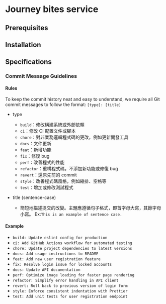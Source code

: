 # Journey bites service

## Prerequisites

## Installation

## Specifications

### Commit Message Guidelines

#### Rules

To keep the commit history neat and easy to understand, we require all Git commit messages to follow the format:
`[type]: [title]`

- type

  - `build`：修改構建系統或外部依賴
  - `ci`：修改 CI 配置文件或腳本
  - `chore`：對非業務邏輯程式碼的更改，例如更新開發工具
  - `docs`：文件更新
  - `feat`：新增功能
  - `fix`：修復 bug
  - `perf`：改善程式的性能
  - `refactor`：重構程式碼，不添加新功能或修復 bug
  - `revert`：還原先前的 commit
  - `style`：改善程式碼風格，例如縮排、空格等
  - `test`：增加或修改測試程式

- title (sentence-case)
  - 簡短地描述提交的改變。主題應遵循句子格式，即首字母大寫，其餘字母小寫。 Ex:`This is an example of sentence case.`

#### Example

- `build: Update eslint config for production`
- `ci: Add GitHub Actions workflow for automated testing`
- `chore: Update project dependencies to latest versions`
- `docs: Add usage instructions to README`
- `feat: Add new user registration feature`
- `fix: Resolve login issue for locked accounts`
- `docs: Update API documentation`
- `perf: Optimize image loading for faster page rendering`
- `refactor: Simplify error handling in API client`
- `revert: Roll back to previous version of login form`
- `style: Enforce consistent indentation with Prettier`
- `test: Add unit tests for user registration endpoint`
